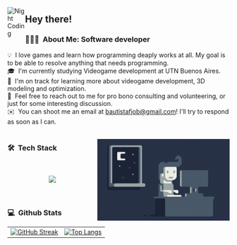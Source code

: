<img alt="Night Coding" src="./assets/Hand%20Wave.gif" width='40' align="left"/><h2>Hey there!</h2>

### 👨🏻‍💻 &nbsp;About Me: Software developer

💡 &nbsp;I love games and learn how programming deaply works at all. My goal is to be able to resolve anything that needs programming.\
🎓 &nbsp;I'm currently studying Videogame development at UTN Buenos Aires.\
🌱 &nbsp;I'm on track for learning more about videogame development, 3D modeling and optimization.\
💬 &nbsp;Feel free to reach out to me for pro bono consulting and volunteering, or just for some interesting discussion.\
✉️ &nbsp;You can shoot me an email at bautistafjob@gmail.com! I'll try to respond as soon as I can.\
<br/>


<img alt="Night Coding" src="https://raw.githubusercontent.com/AVS1508/AVS1508/master/assets/Night-Coding.gif" align="right"/>

### 🛠 &nbsp;Tech Stack
<br/>
<p align="center">
  <a href="https://skillicons.dev">
    <img src="https://skillicons.dev/icons?i=c,cs,cpp,py,visualstudio,unreal,unity,ps,pr,blender&perline=5" (https://skillicons.dev) />
  </a>
</p>
<br/>

### 💻 &nbsp;Github Stats
<div align="center">

<table>
  <tr>
    <td align="center">
      <a href="https://git.io/streak-stats">
        <img src="http://github-readme-streak-stats.herokuapp.com?user=BautistaFernandez&theme=highcontrast&border_radius=20&card_width=400" alt="GitHub Streak" />
      </a>
    </td>
    <td align="center">
      <a href="https://github.com/anuraghazra/github-readme-stats">
        <img src="https://github-readme-stats.vercel.app/api/top-langs/?username=BautistaFernandez&layout=compact" alt="Top Langs" />
      </a>
    </td>
  </tr>
</table>

</div>

